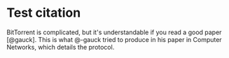 # Test citation

BitTorrent is complicated, but it's understandable if you read a good paper [@gauck]. This is what @-gauck tried to produce in his paper in Computer Networks, which details the protocol.
